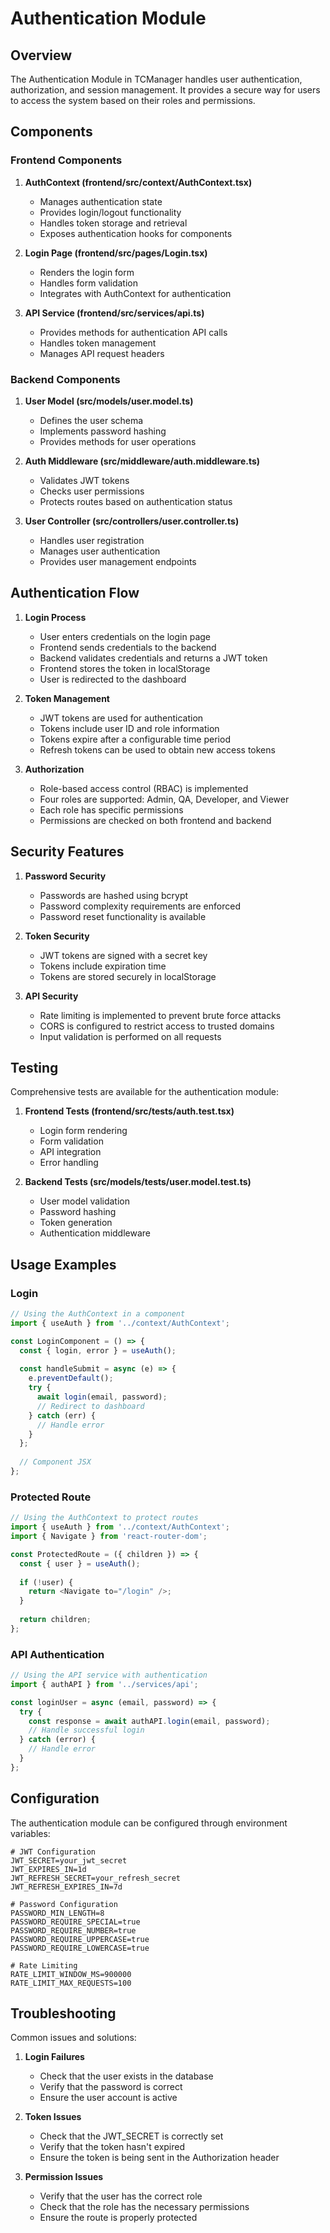 # Authentication Module

## Overview

The Authentication Module in TCManager handles user authentication, authorization, and session management. It provides a secure way for users to access the system based on their roles and permissions.

## Components

### Frontend Components

1. **AuthContext (frontend/src/context/AuthContext.tsx)**
   - Manages authentication state
   - Provides login/logout functionality
   - Handles token storage and retrieval
   - Exposes authentication hooks for components

2. **Login Page (frontend/src/pages/Login.tsx)**
   - Renders the login form
   - Handles form validation
   - Integrates with AuthContext for authentication

3. **API Service (frontend/src/services/api.ts)**
   - Provides methods for authentication API calls
   - Handles token management
   - Manages API request headers

### Backend Components

1. **User Model (src/models/user.model.ts)**
   - Defines the user schema
   - Implements password hashing
   - Provides methods for user operations

2. **Auth Middleware (src/middleware/auth.middleware.ts)**
   - Validates JWT tokens
   - Checks user permissions
   - Protects routes based on authentication status

3. **User Controller (src/controllers/user.controller.ts)**
   - Handles user registration
   - Manages user authentication
   - Provides user management endpoints

## Authentication Flow

1. **Login Process**
   - User enters credentials on the login page
   - Frontend sends credentials to the backend
   - Backend validates credentials and returns a JWT token
   - Frontend stores the token in localStorage
   - User is redirected to the dashboard

2. **Token Management**
   - JWT tokens are used for authentication
   - Tokens include user ID and role information
   - Tokens expire after a configurable time period
   - Refresh tokens can be used to obtain new access tokens

3. **Authorization**
   - Role-based access control (RBAC) is implemented
   - Four roles are supported: Admin, QA, Developer, and Viewer
   - Each role has specific permissions
   - Permissions are checked on both frontend and backend

## Security Features

1. **Password Security**
   - Passwords are hashed using bcrypt
   - Password complexity requirements are enforced
   - Password reset functionality is available

2. **Token Security**
   - JWT tokens are signed with a secret key
   - Tokens include expiration time
   - Tokens are stored securely in localStorage

3. **API Security**
   - Rate limiting is implemented to prevent brute force attacks
   - CORS is configured to restrict access to trusted domains
   - Input validation is performed on all requests

## Testing

Comprehensive tests are available for the authentication module:

1. **Frontend Tests (frontend/src/__tests__/auth.test.tsx)**
   - Login form rendering
   - Form validation
   - API integration
   - Error handling

2. **Backend Tests (src/models/__tests__/user.model.test.ts)**
   - User model validation
   - Password hashing
   - Token generation
   - Authentication middleware

## Usage Examples

### Login

```typescript
// Using the AuthContext in a component
import { useAuth } from '../context/AuthContext';

const LoginComponent = () => {
  const { login, error } = useAuth();
  
  const handleSubmit = async (e) => {
    e.preventDefault();
    try {
      await login(email, password);
      // Redirect to dashboard
    } catch (err) {
      // Handle error
    }
  };
  
  // Component JSX
};
```

### Protected Route

```typescript
// Using the AuthContext to protect routes
import { useAuth } from '../context/AuthContext';
import { Navigate } from 'react-router-dom';

const ProtectedRoute = ({ children }) => {
  const { user } = useAuth();
  
  if (!user) {
    return <Navigate to="/login" />;
  }
  
  return children;
};
```

### API Authentication

```typescript
// Using the API service with authentication
import { authAPI } from '../services/api';

const loginUser = async (email, password) => {
  try {
    const response = await authAPI.login(email, password);
    // Handle successful login
  } catch (error) {
    // Handle error
  }
};
```

## Configuration

The authentication module can be configured through environment variables:

```
# JWT Configuration
JWT_SECRET=your_jwt_secret
JWT_EXPIRES_IN=1d
JWT_REFRESH_SECRET=your_refresh_secret
JWT_REFRESH_EXPIRES_IN=7d

# Password Configuration
PASSWORD_MIN_LENGTH=8
PASSWORD_REQUIRE_SPECIAL=true
PASSWORD_REQUIRE_NUMBER=true
PASSWORD_REQUIRE_UPPERCASE=true
PASSWORD_REQUIRE_LOWERCASE=true

# Rate Limiting
RATE_LIMIT_WINDOW_MS=900000
RATE_LIMIT_MAX_REQUESTS=100
```

## Troubleshooting

Common issues and solutions:

1. **Login Failures**
   - Check that the user exists in the database
   - Verify that the password is correct
   - Ensure the user account is active

2. **Token Issues**
   - Check that the JWT_SECRET is correctly set
   - Verify that the token hasn't expired
   - Ensure the token is being sent in the Authorization header

3. **Permission Issues**
   - Verify that the user has the correct role
   - Check that the role has the necessary permissions
   - Ensure the route is properly protected 